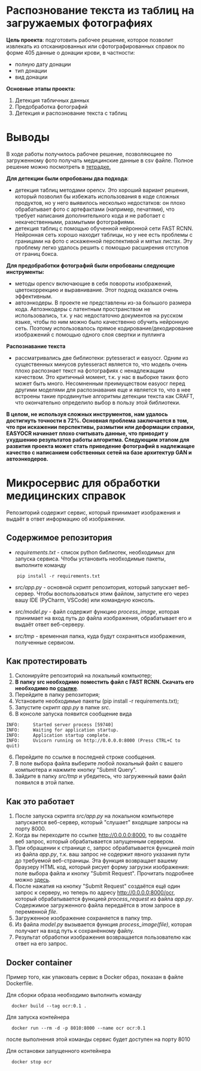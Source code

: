 # Распознование текста из таблиц на загружаемых фотографиях
**Цель проекта**: подготовить рабочее решение, которое позволит извлекать из отсканированных или сфотографированных справок по форме 405 данные о донации крови, в частности:

- полную дату донации
- тип донации
- вид донации


**Основные этапы проекта:**

1. Детекция табличных данных
2. Предобработка фотографий
3. Детекция и распознование текста с таблиц

# Выводы

В ходе работы получилось рабочее решение, позволяющиее по загруженному фото получать медицинские данные в csv файле. Полное решение можно посмотреть в [тетрадке.](https://github.com/AnastasiaBatmanova/donor_search_ocr1/blob/master/detection-recognition-scan-foto-medicaldocs.ipynb)

**Для детекции были опробованы два подхода**:

- детекция таблиц методами opencv. Это хороший вариант решения, который позволил бы избежать использования в коде сложных продуктов, но у него выявилось несколько недостатков: он плохо обрабатывает фото с артефактами (например, печатями), что требует написания дополнительного кода и не работает с некачественными, размытыми фотографиями.
- детекция таблиц с помощью обученной нейронной сети FAST RCNN. Нейронная сеть хорошо находит таблицы, но у нее есть проблемы с границами на фото с искаженной перспективой и мятых листах. Эту проблему легко удалось решить с помощью расширения отступов от границ бокса.

**Для предобработки фотографий были опробованы следующие инструменты:**

- методы opencv включающие в себя повороты изображений, цветокоррекцию и выравнивание. Этот подход оказался очень эффективным.
- автоэнкодеры. В проекте не представлены из-за большого размера кода. Автоэнкодеры с латентным пространством не использовались, т.к. у нас недостаточно документов на русском языке, чтобы по ним можно было качественно обучить нейронную сеть. Поэтому использовалось прямое кодирование/декодирование изображений с помощью одного слоя свертки и пуллинга

**Распознавание текста**

- рассматривались  две библиотеки: pytesseract и easyocr. Одним из существенных минусов pytesseract является то, что модель очень плохо распознает текст на фотографиях с ненадлежащим качеством. Это критичный момент, т.к. у нас в выборке таких фото может быть много. Несомненным преимуществом easyocr перед другими моделями для распознавания еще и является то, что в нее встроены такие продвинутые алгоритмы детекции текста как CRAFT, что окончательно определило выбор в пользу этой библиотеки.

**В целом, не используя сложных инструментов, нам удалось достигнуть точности в 72%. Основная проблема заключается в том, что при искажении перспективы, размытии или деформации справки, EASYOCR начинает плохо считывать данные, что приводит у ухудшению результатов работы алгоритма. Следующим этапом для развития проекта может стать приведение фотографий в надлежащее качество с написанием собственных сетей на базе архитектур GAN и автоэнкодеров.**



# Микросервис для обработки медицинских справок

Репозиторий содержит сервис, который принимает изображения и выдаёт в ответ информацию об изображении.

## Cодержимое репозитория
- _requirements.txt_ - список python библиотек, необходимых для запуска сервиса. Чтобы установить необходимые пакеты, выполните команду
```
    pip install -r requirements.txt
```

- _src/app.py_ - основной скрипт репозитория, который запускает веб-сервер. Чтобы воспользоваться этим файлом, запустите его через вашу IDE (PyCharm, VSCode) или командную консоль.

- _src/model.py_ - файл содержит функцию _process_image_, которая принимает на вход путь до файла изображения, обрабатывает его и выдаёт ответ веб-серверу.

- _src/tmp_ - временная папка, куда будут сохраняться изображения, полученные сервисом.

  
## Как протестировать

1. Склонируйте репозиторий на локальный компьютер;
2. **В папку src необходимо поместить файл с FAST RCNN. Скачать его необходимо  по [ссылке](https://drive.google.com/file/d/1Sh4YzBAsY99B2w7-l3zPvMp7cB6aETOp/view?usp=sharing)**.
3. Перейдите в папку репозитория;
4. Установите необходимые пакеты (pip install -r requirements.txt);
5. Запустите скрипт _app.py_ в папке _src_.
6. В консоле запуска появится сообщение вида
```
INFO:     Started server process [59740]
INFO:     Waiting for application startup.
INFO:     Application startup complete.
INFO:     Uvicorn running on http://0.0.0.0:8000 (Press CTRL+C to quit)
```
6. Перейдите по ссылкe в последней строке сообщения.
7. В поле выбора файла выберите любой локальный файл с вашего компьютера и нажмите кнопку "Submit Query".
8. Зайдите в папку _src/tmp_ и убедитесь, что загруженный вами файл появился в этой папке.

## Как это работает
1. После запуска скрипта _src/app.py_ на локальном компьютере запускается веб-сервер, который "слушает" входящие запросы на порту 8000.
2. Когда вы переходите по ссылке http://0.0.0.0:8000, то вы создаёте веб запрос, который обрабатывается запущенным сервером.
3. При обращении к странице с, запрос обрабатывается функцией _main_ из файла _app.py_, т.к. ваш запрос не содержит явного указания пути до требуемой веб-страницы. Эта функция возвращает вашему браузеру HTML код, который рисует форму загрузки изображения: поле выбора файла и кнопку "Submit Request". Прочитать подробнее можно [здесь](https://www.w3schools.com/html/html_forms.asp). 
4. После нажатия на кнопку "Submit Request" создаётся ещё один запрос к серверу, но теперь по адресу http://0.0.0.0:8000/ocr, который обрабатывается функцией _process_request_ из файла _app.py_. Содержимое загруженного файла передаётся в этом запросе в переменной _file_.
5. Загруженное изображение сохраняется в папку tmp.
6. Из файла _model.py_ вызывается функция _process_image(file)_, которая получает на вход путь к сохранённому файлу. 
7. Результат обработки изображения возвращается пользователю как ответ на его запрос.

## Docker container

Пример того, как упаковать сервис в Docker образ, показан в файле Dockerfile.

Для сборки образа необходимо выполнить команду
```
  docker build --tag ocr:0.1 .
```

Для запуска контейнера
```
  docker run --rm -d -p 8010:8000 --name ocr ocr:0.1
```
после выполнения этой команды сервис будет доступен на порту 8010

Для остановки запущенного контейнера
```
  docker stop ocr
```
 
